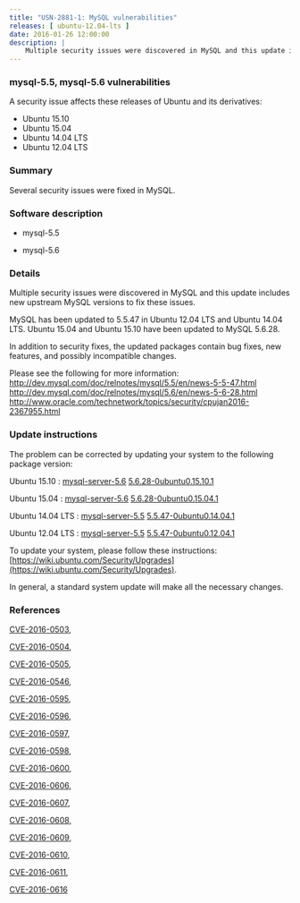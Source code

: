 ```yaml
---
title: "USN-2881-1: MySQL vulnerabilities"
releases: [ ubuntu-12.04-lts ]
date: 2016-01-26 12:00:00
description: |
    Multiple security issues were discovered in MySQL and this update includes new upstream MySQL versions to fix these issues.
--- 
```

 
### mysql-5.5, mysql-5.6 vulnerabilities

A security issue affects these releases of Ubuntu and its derivatives:

* Ubuntu 15.10
* Ubuntu 15.04
* Ubuntu 14.04 LTS
* Ubuntu 12.04 LTS

### Summary

Several security issues were fixed in MySQL. 

### Software description

* mysql-5.5 

* mysql-5.6 

### Details

Multiple security issues were discovered in MySQL and this update includes new upstream MySQL versions to fix these issues.

MySQL has been updated to 5.5.47 in Ubuntu 12.04 LTS and Ubuntu 14.04 LTS. Ubuntu 15.04 and Ubuntu 15.10 have been updated to MySQL 5.6.28.

In addition to security fixes, the updated packages contain bug fixes, new features, and possibly incompatible changes.

Please see the following for more information: http://dev.mysql.com/doc/relnotes/mysql/5.5/en/news-5-5-47.html http://dev.mysql.com/doc/relnotes/mysql/5.6/en/news-5-6-28.html http://www.oracle.com/technetwork/topics/security/cpujan2016-2367955.html 

### Update instructions

The problem can be corrected by updating your system to the following package version:

Ubuntu 15.10
 : [mysql-server-5.6](https://launchpad.net/ubuntu/+source/mysql-5.6) <span> [5.6.28-0ubuntu0.15.10.1](https://launchpad.net/ubuntu/+source/mysql-5.6/5.6.28-0ubuntu0.15.10.1) </span> 

Ubuntu 15.04
 : [mysql-server-5.6](https://launchpad.net/ubuntu/+source/mysql-5.6) <span> [5.6.28-0ubuntu0.15.04.1](https://launchpad.net/ubuntu/+source/mysql-5.6/5.6.28-0ubuntu0.15.04.1) </span> 

Ubuntu 14.04 LTS
 : [mysql-server-5.5](https://launchpad.net/ubuntu/+source/mysql-5.5) <span> [5.5.47-0ubuntu0.14.04.1](https://launchpad.net/ubuntu/+source/mysql-5.5/5.5.47-0ubuntu0.14.04.1) </span> 

Ubuntu 12.04 LTS
 : [mysql-server-5.5](https://launchpad.net/ubuntu/+source/mysql-5.5) <span> [5.5.47-0ubuntu0.12.04.1](https://launchpad.net/ubuntu/+source/mysql-5.5/5.5.47-0ubuntu0.12.04.1) </span> 

To update your system, please follow these instructions: [https://wiki.ubuntu.com/Security/Upgrades](https://wiki.ubuntu.com/Security/Upgrades).

In general, a standard system update will make all the necessary changes. 

### References

 [CVE-2016-0503](http://people.ubuntu.com/~ubuntu-security/cve/CVE-2016-0503), 

 [CVE-2016-0504](http://people.ubuntu.com/~ubuntu-security/cve/CVE-2016-0504), 

 [CVE-2016-0505](http://people.ubuntu.com/~ubuntu-security/cve/CVE-2016-0505), 

 [CVE-2016-0546](http://people.ubuntu.com/~ubuntu-security/cve/CVE-2016-0546), 

 [CVE-2016-0595](http://people.ubuntu.com/~ubuntu-security/cve/CVE-2016-0595), 

 [CVE-2016-0596](http://people.ubuntu.com/~ubuntu-security/cve/CVE-2016-0596), 

 [CVE-2016-0597](http://people.ubuntu.com/~ubuntu-security/cve/CVE-2016-0597), 

 [CVE-2016-0598](http://people.ubuntu.com/~ubuntu-security/cve/CVE-2016-0598), 

 [CVE-2016-0600](http://people.ubuntu.com/~ubuntu-security/cve/CVE-2016-0600), 

 [CVE-2016-0606](http://people.ubuntu.com/~ubuntu-security/cve/CVE-2016-0606), 

 [CVE-2016-0607](http://people.ubuntu.com/~ubuntu-security/cve/CVE-2016-0607), 

 [CVE-2016-0608](http://people.ubuntu.com/~ubuntu-security/cve/CVE-2016-0608), 

 [CVE-2016-0609](http://people.ubuntu.com/~ubuntu-security/cve/CVE-2016-0609), 

 [CVE-2016-0610](http://people.ubuntu.com/~ubuntu-security/cve/CVE-2016-0610), 

 [CVE-2016-0611](http://people.ubuntu.com/~ubuntu-security/cve/CVE-2016-0611), 

 [CVE-2016-0616](http://people.ubuntu.com/~ubuntu-security/cve/CVE-2016-0616)
 
